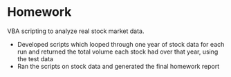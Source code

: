 # Homework
VBA scripting to analyze real stock market data.
- Developed scripts which looped through one year of stock data for each run and returned the total volume each stock had 
over that year, using the test data
- Ran the scripts on stock data and generated the final homework report
